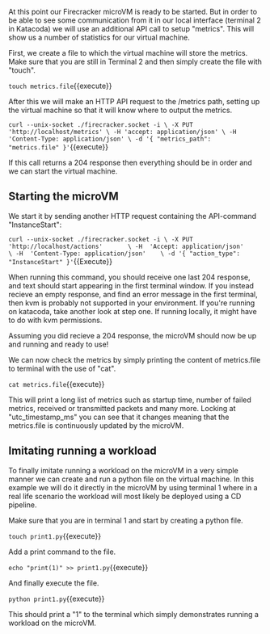 At this point our Firecracker microVM is ready to be started. But in order to be able to see some communication from it in our local interface (terminal 2 in Katacoda) we will use an additional API call to setup "metrics". This will show us a number of statistics for our virtual machine.

First, we create a file to which the virtual machine will store the metrics. Make sure that you are still in Terminal 2 and then simply create the file with "touch".

`touch metrics.file`{{execute}}

After this we will make an HTTP API request to the /metrics path, setting up the virtual machine so that it will know where to output the metrics. 

`curl --unix-socket ./firecracker.socket -i \
    -X PUT 'http://localhost/metrics' \
    -H 'accept: application/json' \
    -H 'Content-Type: application/json' \
    -d '{
             "metrics_path": "metrics.file"
    }'`{{execute}}

If this call returns a 204 response then everything should be in order and we can start the virtual machine. 

## Starting the microVM

We start it by sending another HTTP request containing the API-command "InstanceStart":

`curl --unix-socket ./firecracker.socket -i \
  -X PUT 'http://localhost/actions'       \
  -H  'Accept: application/json'          \
  -H  'Content-Type: application/json'    \
  -d '{
      "action_type": "InstanceStart"
   }'`{{Execute}}

When running this command, you should receive one last 204 response, and text should start appearing in the first terminal window. If you instead recieve an empty response, and find an error message in the first terminal, then kvm is probably not supported in your environment. If you're running on katacoda, take another look at step one. If running locally, it might have to do with kvm permissions. 

Assuming you did recieve a 204 response, the microVM should now be up and running and ready to use!

We can now check the metrics by simply printing the content of metrics.file to terminal with the use of "cat".

`cat metrics.file`{{execute}}

This will print a long list of metrics such as startup time, number of failed metrics, received or transmitted packets and many more. Locking at "utc_timestamp_ms" you can see that it changes meaning that the metrics.file is continuously updated by the microVM.

## Imitating running a workload

To finally imitate running a workload on the microVM in a very simple manner we can create and run a python file on the virtual machine. In this example we will do it directly in the microVM by using terminal 1 where in a real life scenario the workload will most likely be deployed using a CD pipeline.

Make sure that you are in terminal 1 and start by creating a python file.

`touch print1.py`{{execute}}

Add a print command to the file.

`echo "print(1)" >> print1.py`{{execute}}

And finally execute the file.

`python print1.py`{{execute}}

This should print a "1" to the terminal which simply demonstrates running a workload on the microVM.